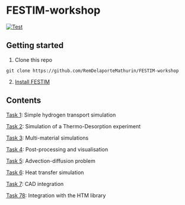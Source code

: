 # FESTIM-workshop

[![Test](https://github.com/RemDelaporteMathurin/FESTIM-workshop/actions/workflows/test_notebooks.yml/badge.svg)](https://github.com/RemDelaporteMathurin/FESTIM-workshop/actions/workflows/test_notebooks.yml)

## Getting started

1. Clone this repo

```
git clone https://github.com/RemDelaporteMathurin/FESTIM-workshop
```
2. [Install FESTIM](https://festim.readthedocs.io/en/latest/getting_started.html)


## Contents

[Task 1](https://github.com/RemDelaporteMathurin/FESTIM-workshop/blob/main/tasks/task1.ipynb): Simple hydrogen transport simulation

[Task 2](https://github.com/RemDelaporteMathurin/FESTIM-workshop/blob/main/tasks/task2.ipynb): Simulation of a Thermo-Desorption experiment

[Task 3](https://github.com/RemDelaporteMathurin/FESTIM-workshop/blob/main/tasks/task3.ipynb): Multi-material simulations

[Task 4](https://github.com/RemDelaporteMathurin/FESTIM-workshop/blob/main/tasks/task4.ipynb): Post-processing and visualisation

[Task 5](https://github.com/RemDelaporteMathurin/FESTIM-workshop/blob/main/tasks/task5.ipynb): Advection-diffusion problem

[Task 6](https://github.com/RemDelaporteMathurin/FESTIM-workshop/blob/main/tasks/task6.ipynb): Heat transfer simulation

[Task 7](https://github.com/RemDelaporteMathurin/FESTIM-workshop/blob/main/tasks/task7.ipynb): CAD integration

[Task 78](https://github.com/RemDelaporteMathurin/FESTIM-workshop/blob/main/tasks/task8.ipynb): Integration with the HTM library